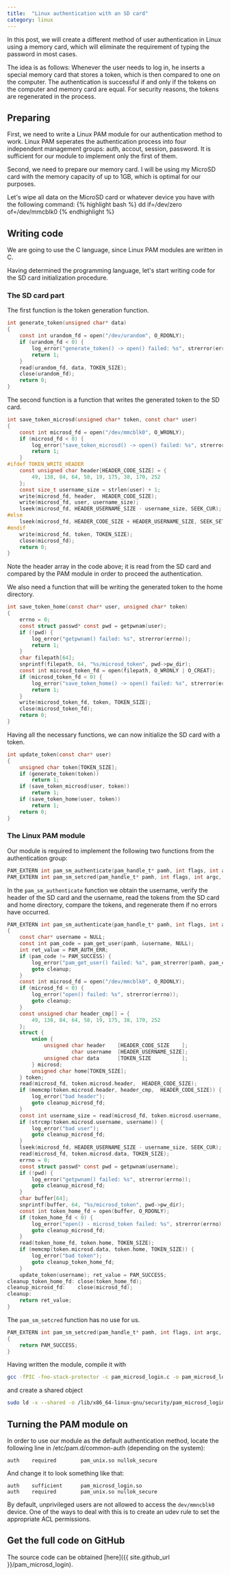 ```yaml
---
title:  "Linux authentication with an SD card"
category: linux
---
```


In this post, we will create a different method of user authentication in Linux using a memory card, which will eliminate the requirement of typing the password in most cases.

The idea is as follows: Whenever the user needs to log in, he inserts a special memory card that stores a token, which is then compared to one on the computer. The authentication is successful if and only if the tokens on the computer and memory card are equal. For security reasons, the tokens are regenerated in the process.

## Preparing

First, we need to write a Linux PAM module for our authentication method to work. Linux PAM seperates the authentication process into four independent management groups: auth, accout, session, password. It is sufficient for our module to implement only the first of them.

Second, we need to prepare our memory card. I will be using my MicroSD card with the memory capacity of up to 1GB, which is optimal for our purposes.

Let's wipe all data on the MicroSD card or whatever device you have with the following command:
{% highlight bash %}
dd if=/dev/zero of=/dev/mmcblk0
{% endhighlight %}

## Writing code

We are going to use the C language, since Linux PAM modules are written in C.

Having determined the programming language, let's start writing code for the SD card initialization procedure.

### The SD card part

The first function is the token generation function.
```c
int generate_token(unsigned char* data)
{
    const int urandom_fd = open("/dev/urandom", O_RDONLY);
    if (urandom_fd < 0) {
        log_error("generate_token() -> open() failed: %s", strerror(errno));
        return 1;
    }
    read(urandom_fd, data, TOKEN_SIZE);
    close(urandom_fd);
    return 0;
}
```

The second function is a function that writes the generated token to the SD card.
```c
int save_token_microsd(unsigned char* token, const char* user)
{
    const int microsd_fd = open("/dev/mmcblk0", O_WRONLY);
    if (microsd_fd < 0) {
        log_error("save_token_microsd() -> open() failed: %s", strerror(errno));
        return 1;
    }
#ifdef TOKEN_WRITE_HEADER
    const unsigned char header[HEADER_CODE_SIZE] = {
        49, 138, 84, 64, 58, 19, 175, 38, 170, 252
    };
    const size_t username_size = strlen(user) + 1;
    write(microsd_fd, header,  HEADER_CODE_SIZE);
    write(microsd_fd, user, username_size);
    lseek(microsd_fd, HEADER_USERNAME_SIZE - username_size, SEEK_CUR);
#else
    lseek(microsd_fd, HEADER_CODE_SIZE + HEADER_USERNAME_SIZE, SEEK_SET);
#endif
    write(microsd_fd, token, TOKEN_SIZE);
    close(microsd_fd);
    return 0;
}
```

Note the header array in the code above; it is read from the SD card and compared by the PAM module in order to proceed the authentication.

We also need a function that will be writing the generated token to the home directory.
```c
int save_token_home(const char* user, unsigned char* token)
{
    errno = 0;
    const struct passwd* const pwd = getpwnam(user);
    if (!pwd) {
        log_error("getpwnam() failed: %s", strerror(errno));
        return 1;
    }
    char filepath[64];
    snprintf(filepath, 64, "%s/microsd_token", pwd->pw_dir);
    const int microsd_token_fd = open(filepath, O_WRONLY | O_CREAT);
    if (microsd_token_fd < 0) {
        log_error("save_token_home() -> open() failed: %s", strerror(errno));
        return 1;
    }
    write(microsd_token_fd, token, TOKEN_SIZE);
    close(microsd_token_fd);
    return 0;
}
```

Having all the necessary functions, we can now initialize the SD card with a token.
```c
int update_token(const char* user)
{
    unsigned char token[TOKEN_SIZE];
    if (generate_token(token))
        return 1;
    if (save_token_microsd(user, token))
        return 1;
    if (save_token_home(user, token))
        return 1;
    return 0;
}
```

### The Linux PAM module

Our module is required to implement the following two functions from the authentication group:
```c
PAM_EXTERN int pam_sm_authenticate(pam_handle_t* pamh, int flags, int argc, const char** argv);
PAM_EXTERN int pam_sm_setcred(pam_handle_t* pamh, int flags, int argc, const char** argv);
```

In the `pam_sm_authenticate` function we obtain the username, verify the header of the SD card and the username, read the tokens from the SD card and home directory, compare the tokens, and regenerate them if no errors have occurred.
```c
PAM_EXTERN int pam_sm_authenticate(pam_handle_t* pamh, int flags, int argc, const char** argv)
{
    const char* username = NULL;
    const int pam_code = pam_get_user(pamh, &username, NULL);
    int ret_value = PAM_AUTH_ERR;
    if (pam_code != PAM_SUCCESS) {
        log_error("pam_get_user() failed: %s", pam_strerror(pamh, pam_code));
        goto cleanup;
    }
    const int microsd_fd = open("/dev/mmcblk0", O_RDONLY);
    if (microsd_fd < 0) {
        log_error("open() failed: %s", strerror(errno));
        goto cleanup;
    }
    const unsigned char header_cmp[] = {
        49, 138, 84, 64, 58, 19, 175, 38, 170, 252
    };
    struct {
        union {
            unsigned char header    [HEADER_CODE_SIZE    ];
                     char username  [HEADER_USERNAME_SIZE];
            unsigned char data      [TOKEN_SIZE          ];
        } microsd;
        unsigned char home[TOKEN_SIZE];
    } token;
    read(microsd_fd, token.microsd.header,  HEADER_CODE_SIZE);
    if (memcmp(token.microsd.header, header_cmp,  HEADER_CODE_SIZE)) {
        log_error("bad header");
        goto cleanup_microsd_fd;
    }
    const int username_size = read(microsd_fd, token.microsd.username, HEADER_USERNAME_SIZE);
    if (strcmp(token.microsd.username, username)) {
        log_error("bad user");
        goto cleanup_microsd_fd;
    }
    lseek(microsd_fd, HEADER_USERNAME_SIZE - username_size, SEEK_CUR);
    read(microsd_fd, token.microsd.data, TOKEN_SIZE);
    errno = 0;
    const struct passwd* const pwd = getpwnam(username);
    if (!pwd) {
        log_error("getpwnam() failed: %s", strerror(errno));
        goto cleanup_microsd_fd;
    }
    char buffer[64];
    snprintf(buffer, 64, "%s/microsd_token", pwd->pw_dir);
    const int token_home_fd = open(buffer, O_RDONLY);
    if (token_home_fd < 0) {
        log_error("open() - microsd_token failed: %s", strerror(errno));
        goto cleanup_microsd_fd;
    }
    read(token_home_fd, token.home, TOKEN_SIZE);
    if (memcmp(token.microsd.data, token.home, TOKEN_SIZE)) {
        log_error("bad token");
        goto cleanup_token_home_fd;
    }
    update_token(username); ret_value = PAM_SUCCESS;
cleanup_token_home_fd: close(token_home_fd);
cleanup_microsd_fd:    close(microsd_fd);
cleanup:
    return ret_value;
}
```

The `pam_sm_setcred` function has no use for us.
```c
PAM_EXTERN int pam_sm_setcred(pam_handle_t* pamh, int flags, int argc, const char** argv)
{
    return PAM_SUCCESS;
}
```

Having written the module, compile it with
```bash
gcc -fPIC -fno-stack-protector -c pam_microsd_login.c -o pam_microsd_login.o
```

and create a shared object
```bash
sudo ld -x --shared -o /lib/x86_64-linux-gnu/security/pam_microsd_login.so pam_microsd_login.o
```

## Turning the PAM module on

In order to use our module as the default authentication method, locate the following line in /etc/pam.d/common-auth (depending on the system):
```
auth    required        pam_unix.so nullok_secure
```

And change it to look something like that:
```
auth    sufficient      pam_microsd_login.so
auth    required        pam_unix.so nullok_secure
```

By default, unprivileged users are not allowed to access the `dev/mmncblk0` device. One of the ways to deal with this is to create an udev rule to set the appropriate ACL permissions.

## Get the full code on GitHub

The source code can be obtained [here]({{ site.github_url }}/pam_microsd_login).
